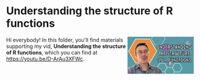 # Understanding the structure of R functions
[<img src="functions thumb new.png" align="right" height="100" />](<https://youtu.be/D-ArAu3XFWc>)

Hi everybody! In this folder, you'll find materials supporting my vid, **Understanding the structure of R functions**, which you can find at <https://youtu.be/D-ArAu3XFWc>. 


